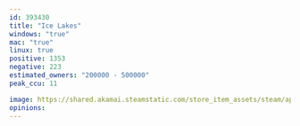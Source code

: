 ```yaml
---
id: 393430
title: "Ice Lakes"
windows: "true"
mac: "true"
linux: true
positive: 1353
negative: 223
estimated_owners: "200000 - 500000"
peak_ccu: 11

image: https://shared.akamai.steamstatic.com/store_item_assets/steam/apps/393430/header.jpg?t=1711379282
opinions:
---
```

